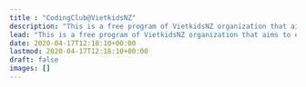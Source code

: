```yaml
---
title : "CodingClub@VietkidsNZ"
description: "This is a free program of VietkidsNZ organization that aims to encourage and provide a playground for kids to learn coding and have funs with computer technology"
lead: "This is a free program of VietkidsNZ organization that aims to encourage and provide a playground for kids to learn coding and have funs with computer technology"
date: 2020-04-17T12:18:10+00:00
lastmod: 2020-04-17T12:18:10+00:00
draft: false
images: []
---
```

